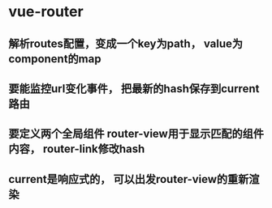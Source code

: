 # vue-router

## 解析routes配置，变成一个key为path， value为component的map

## 要能监控url变化事件， 把最新的hash保存到current路由

## 要定义两个全局组件  router-view用于显示匹配的组件内容， router-link修改hash

## current是响应式的， 可以出发router-view的重新渲染
